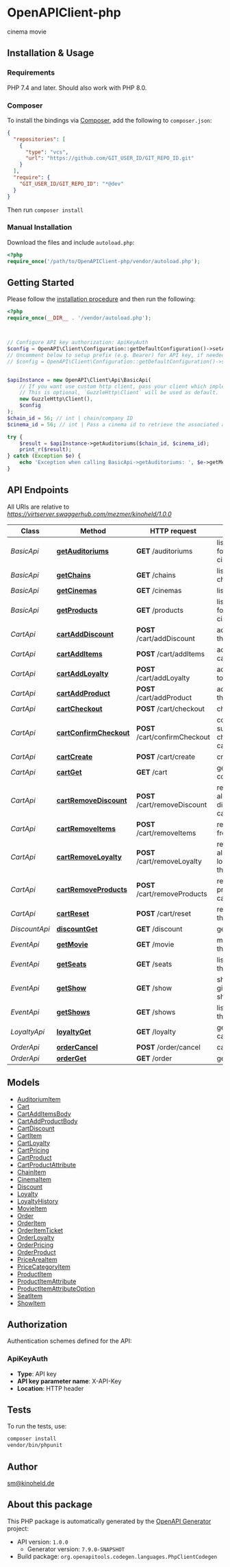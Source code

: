 # OpenAPIClient-php

cinema movie


## Installation & Usage

### Requirements

PHP 7.4 and later.
Should also work with PHP 8.0.

### Composer

To install the bindings via [Composer](https://getcomposer.org/), add the following to `composer.json`:

```json
{
  "repositories": [
    {
      "type": "vcs",
      "url": "https://github.com/GIT_USER_ID/GIT_REPO_ID.git"
    }
  ],
  "require": {
    "GIT_USER_ID/GIT_REPO_ID": "*@dev"
  }
}
```

Then run `composer install`

### Manual Installation

Download the files and include `autoload.php`:

```php
<?php
require_once('/path/to/OpenAPIClient-php/vendor/autoload.php');
```

## Getting Started

Please follow the [installation procedure](#installation--usage) and then run the following:

```php
<?php
require_once(__DIR__ . '/vendor/autoload.php');



// Configure API key authorization: ApiKeyAuth
$config = OpenAPI\Client\Configuration::getDefaultConfiguration()->setApiKey('X-API-Key', 'YOUR_API_KEY');
// Uncomment below to setup prefix (e.g. Bearer) for API key, if needed
// $config = OpenAPI\Client\Configuration::getDefaultConfiguration()->setApiKeyPrefix('X-API-Key', 'Bearer');


$apiInstance = new OpenAPI\Client\Api\BasicApi(
    // If you want use custom http client, pass your client which implements `GuzzleHttp\ClientInterface`.
    // This is optional, `GuzzleHttp\Client` will be used as default.
    new GuzzleHttp\Client(),
    $config
);
$chain_id = 56; // int | chain/company ID
$cinema_id = 56; // int | Pass a cinema id to retrieve the associated auditoriums.

try {
    $result = $apiInstance->getAuditoriums($chain_id, $cinema_id);
    print_r($result);
} catch (Exception $e) {
    echo 'Exception when calling BasicApi->getAuditoriums: ', $e->getMessage(), PHP_EOL;
}

```

## API Endpoints

All URIs are relative to *https://virtserver.swaggerhub.com/mezmer/kinoheld/1.0.0*

Class | Method | HTTP request | Description
------------ | ------------- | ------------- | -------------
*BasicApi* | [**getAuditoriums**](docs/Api/BasicApi.md#getauditoriums) | **GET** /auditoriums | list of auditoriums for the given cinema
*BasicApi* | [**getChains**](docs/Api/BasicApi.md#getchains) | **GET** /chains | list of chains/companies
*BasicApi* | [**getCinemas**](docs/Api/BasicApi.md#getcinemas) | **GET** /cinemas | list of cinemas
*BasicApi* | [**getProducts**](docs/Api/BasicApi.md#getproducts) | **GET** /products | list of products for the given cinema
*CartApi* | [**cartAddDiscount**](docs/Api/CartApi.md#cartadddiscount) | **POST** /cart/addDiscount | add discount to the cart
*CartApi* | [**cartAddItems**](docs/Api/CartApi.md#cartadditems) | **POST** /cart/addItems | add items to the cart
*CartApi* | [**cartAddLoyalty**](docs/Api/CartApi.md#cartaddloyalty) | **POST** /cart/addLoyalty | add loyalty card to the cart
*CartApi* | [**cartAddProduct**](docs/Api/CartApi.md#cartaddproduct) | **POST** /cart/addProduct | add product to the cart
*CartApi* | [**cartCheckout**](docs/Api/CartApi.md#cartcheckout) | **POST** /cart/checkout | checkout the cart
*CartApi* | [**cartConfirmCheckout**](docs/Api/CartApi.md#cartconfirmcheckout) | **POST** /cart/confirmCheckout | confirm the successful checkout of the cart
*CartApi* | [**cartCreate**](docs/Api/CartApi.md#cartcreate) | **POST** /cart/create | create a new cart
*CartApi* | [**cartGet**](docs/Api/CartApi.md#cartget) | **GET** /cart | get the cart contents
*CartApi* | [**cartRemoveDiscount**](docs/Api/CartApi.md#cartremovediscount) | **POST** /cart/removeDiscount | remove an already applied discount from the cart
*CartApi* | [**cartRemoveItems**](docs/Api/CartApi.md#cartremoveitems) | **POST** /cart/removeItems | remove all items from the cart
*CartApi* | [**cartRemoveLoyalty**](docs/Api/CartApi.md#cartremoveloyalty) | **POST** /cart/removeLoyalty | remove an already applied loyalty card from the cart
*CartApi* | [**cartRemoveProducts**](docs/Api/CartApi.md#cartremoveproducts) | **POST** /cart/removeProducts | remove all product from the cart
*CartApi* | [**cartReset**](docs/Api/CartApi.md#cartreset) | **POST** /cart/reset | reset contents of the cart
*DiscountApi* | [**discountGet**](docs/Api/DiscountApi.md#discountget) | **GET** /discount | get the discount
*EventApi* | [**getMovie**](docs/Api/EventApi.md#getmovie) | **GET** /movie | movie details for the given movie id
*EventApi* | [**getSeats**](docs/Api/EventApi.md#getseats) | **GET** /seats | list of seats for the given show
*EventApi* | [**getShow**](docs/Api/EventApi.md#getshow) | **GET** /show | show info for the given cinema and show ID
*EventApi* | [**getShows**](docs/Api/EventApi.md#getshows) | **GET** /shows | list of shows for the given cinema
*LoyaltyApi* | [**loyaltyGet**](docs/Api/LoyaltyApi.md#loyaltyget) | **GET** /loyalty | get the loyalty card
*OrderApi* | [**orderCancel**](docs/Api/OrderApi.md#ordercancel) | **POST** /order/cancel | cancel the order
*OrderApi* | [**orderGet**](docs/Api/OrderApi.md#orderget) | **GET** /order | get the order

## Models

- [AuditoriumItem](docs/Model/AuditoriumItem.md)
- [Cart](docs/Model/Cart.md)
- [CartAddItemsBody](docs/Model/CartAddItemsBody.md)
- [CartAddProductBody](docs/Model/CartAddProductBody.md)
- [CartDiscount](docs/Model/CartDiscount.md)
- [CartItem](docs/Model/CartItem.md)
- [CartLoyalty](docs/Model/CartLoyalty.md)
- [CartPricing](docs/Model/CartPricing.md)
- [CartProduct](docs/Model/CartProduct.md)
- [CartProductAttribute](docs/Model/CartProductAttribute.md)
- [ChainItem](docs/Model/ChainItem.md)
- [CinemaItem](docs/Model/CinemaItem.md)
- [Discount](docs/Model/Discount.md)
- [Loyalty](docs/Model/Loyalty.md)
- [LoyaltyHistory](docs/Model/LoyaltyHistory.md)
- [MovieItem](docs/Model/MovieItem.md)
- [Order](docs/Model/Order.md)
- [OrderItem](docs/Model/OrderItem.md)
- [OrderItemTicket](docs/Model/OrderItemTicket.md)
- [OrderLoyalty](docs/Model/OrderLoyalty.md)
- [OrderPricing](docs/Model/OrderPricing.md)
- [OrderProduct](docs/Model/OrderProduct.md)
- [PriceAreaItem](docs/Model/PriceAreaItem.md)
- [PriceCategoryItem](docs/Model/PriceCategoryItem.md)
- [ProductItem](docs/Model/ProductItem.md)
- [ProductItemAttribute](docs/Model/ProductItemAttribute.md)
- [ProductItemAttributeOption](docs/Model/ProductItemAttributeOption.md)
- [SeatItem](docs/Model/SeatItem.md)
- [ShowItem](docs/Model/ShowItem.md)

## Authorization

Authentication schemes defined for the API:
### ApiKeyAuth

- **Type**: API key
- **API key parameter name**: X-API-Key
- **Location**: HTTP header


## Tests

To run the tests, use:

```bash
composer install
vendor/bin/phpunit
```

## Author

sm@kinoheld.de

## About this package

This PHP package is automatically generated by the [OpenAPI Generator](https://openapi-generator.tech) project:

- API version: `1.0.0`
    - Generator version: `7.9.0-SNAPSHOT`
- Build package: `org.openapitools.codegen.languages.PhpClientCodegen`
